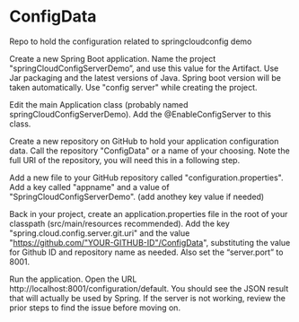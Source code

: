 # ConfigData
Repo to hold the configuration related to springcloudconfig  demo


Create a new Spring Boot application. Name the project "springCloudConfigServerDemo”, and use this value for the Artifact. Use Jar packaging and the latest versions of Java. Spring boot version will be taken automatically. Use "config server" while creating the project.

Edit the main Application class (probably named springCloudConfigServerDemo). Add the @EnableConfigServer to this class.

Create a new repository on GitHub to hold your application configuration data. Call the repository "ConfigData" or a name of your choosing. Note the full URI of the repository, you will need this in a following step.

Add a new file to your GitHub repository called  "configuration.properties". Add a key called "appname" and a value of "SpringCloudConfigServerDemo". (add anothey key value if needed)

Back in your project, create an  application.properties file in the root of your classpath (src/main/resources recommended). Add the key "spring.cloud.config.server.git.uri" and the value "https://github.com/"YOUR-GITHUB-ID"/ConfigData", substituting the value for Github ID and repository name as needed. Also set the “server.port” to 8001.

Run the application. Open the URL http://localhost:8001/configuration/default. You should see the JSON result that will actually be used by Spring. If the server is not working, review the prior steps to find the issue before moving on.
